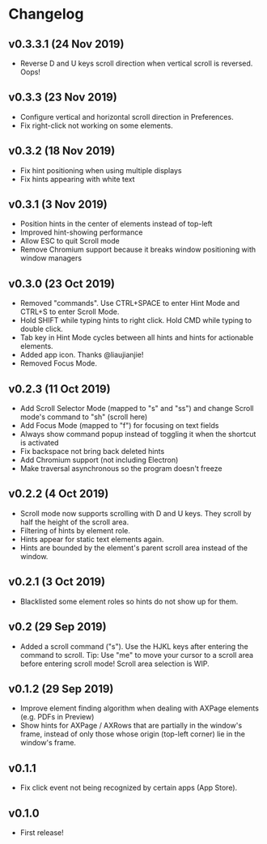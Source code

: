 # Changelog

## v0.3.3.1 (24 Nov 2019)

- Reverse D and U keys scroll direction when vertical scroll is reversed. Oops!

## v0.3.3 (23 Nov 2019)

- Configure vertical and horizontal scroll direction in Preferences.
- Fix right-click not working on some elements.

## v0.3.2 (18 Nov 2019)

- Fix hint positioning when using multiple displays
- Fix hints appearing with white text

## v0.3.1 (3 Nov 2019)

- Position hints in the center of elements instead of top-left
- Improved hint-showing performance
- Allow ESC to quit Scroll mode
- Remove Chromium support because it breaks window positioning with window managers

## v0.3.0 (23 Oct 2019)

- Removed "commands". Use CTRL+SPACE to enter Hint Mode and CTRL+S to enter Scroll Mode.
- Hold SHIFT while typing hints to right click. Hold CMD while typing to double click.
- Tab key in Hint Mode cycles between all hints and hints for actionable elements.
- Added app icon. Thanks @liaujianjie!
- Removed Focus Mode.

## v0.2.3 (11 Oct 2019)

- Add Scroll Selector Mode (mapped to "s" and "ss") and change Scroll mode's command to "sh" (scroll here)
- Add Focus Mode (mapped to "f") for focusing on text fields
- Always show command popup instead of toggling it when the shortcut is activated
- Fix backspace not bring back deleted hints
- Add Chromium support (not including Electron)
- Make traversal asynchronous so the program doesn't freeze

## v0.2.2 (4 Oct 2019)

- Scroll mode now supports scrolling with D and U keys. They scroll by half the height of the scroll area.
- Filtering of hints by element role.
- Hints appear for static text elements again.
- Hints are bounded by the element's parent scroll area instead of the window.

## v0.2.1 (3 Oct 2019)

- Blacklisted some element roles so hints do not show up for them.

## v0.2 (29 Sep 2019)

- Added a scroll command ("s"). Use the HJKL keys after entering the command to scroll. Tip: Use "me" to move your cursor to a scroll area before entering scroll mode! Scroll area selection is WIP.

## v0.1.2 (29 Sep 2019)

- Improve element finding algorithm when dealing with AXPage elements (e.g. PDFs in Preview)
- Show hints for AXPage / AXRows that are partially in the window's frame, instead of only those whose origin (top-left corner) lie in the window's frame.

## v0.1.1

- Fix click event not being recognized by certain apps (App Store).

## v0.1.0

- First release!

